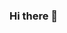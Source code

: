 ### Hi there 👋

<!--
**Alpasaad/Alpasaad** is a ✨ _special_ ✨ repository because its `README.md` (this file) appears on your GitHub profile.

Here are some ideas to get you started:

- 🔭 I’m currently working on PCB Altuim designer , sowftware , 
- 🌱 I’m currently Master studen (Mechtronics)
- 👯 I’m looking to collaborate on ...
- 🤔 I’m looking for help with ...
- 💬 Ask me about ...
- 📫 How to reach me: ..Alphamohamed-saad in Linked In.
- 😄 Pronouns: ...
- ⚡ Fun fact: ...
-->
